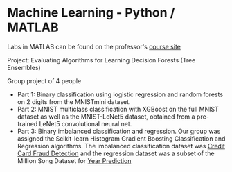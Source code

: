 # Machine Learning - Python / MATLAB
Labs in MATLAB can be found on the professor's [course site](http://faculty.ucmerced.edu/mcarreira-perpinan/teaching/CSE176/)

Project: Evaluating Algorithms for Learning Decision Forests (Tree Ensembles)

Group project of 4 people
- Part 1: Binary classification using logistic regression and random forests on 2 digits from the MNISTmini dataset.
- Part 2: MNIST multiclass classification with XGBoost on the full MNIST dataset as well as the MNIST-LeNet5 dataset, obtained from a pre-trained LeNet5 convolutional neural net.
- Part 3: Binary imbalanced classification and regression. Our group was assigned the Scikit-learn Histogram Gradient Boosting Classification and Regression algorithms. The imbalanced classification dataset was [Credit Card Fraud Detection](https://www.kaggle.com/datasets/mlg-ulb/creditcardfraud) and the regression dataset was a subset of the Million Song Dataset for [Year Prediction](https://archive.ics.uci.edu/dataset/203/yearpredictionmsd)
